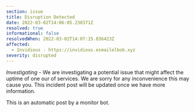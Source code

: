 ```yaml
---
section: issue
title: Disruption Detected
date: 2022-03-02T14:06:05.238371Z
resolved: true
informational: false
resolvedWhen: 2022-03-02T14:07:15.036423Z
affected:
  - Invidious - https://invidious.esmailelbob.xyz
severity: disrupted
---
```

*Investigating* - We are investigating a potential issue that might affect the uptime of one our of services. We are sorry for any inconvenience this may cause you. This incident post will be updated once we have more information.

This is an automatic post by a monitor bot.
        